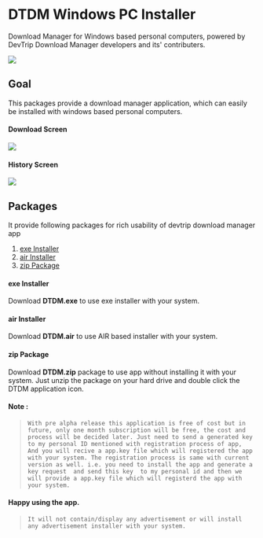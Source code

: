 # DTDM Windows PC Installer
Download Manager for Windows based personal computers, powered by DevTrip Download Manager developers and its' contributers.

![](https://cdn.rawgit.com/kavindraD/devtripVideo/master/simple/FlashVideoPlayer/Flash-AS3/doc/img/icon128x128.png)

## Goal

This packages provide a download manager application, which can easily be installed with windows based personal computers.

#### Download Screen 

![](https://cdn.rawgit.com/kavindraD/devtripVideo/master/simple/FlashVideoPlayer/Flash-AS3/doc/img/DTDM-D.png)

#### History Screen 

![](https://cdn.rawgit.com/kavindraD/devtripVideo/master/simple/FlashVideoPlayer/Flash-AS3/doc/img/DTDM-H-1.png)

## Packages 

It provide following packages for rich usability of devtrip download manager app 

1. [exe Installer](#exe-installer)
2. [air Installer](#air-installer)
3. [zip Package](#zip-package)

#### exe Installer

Download **DTDM.exe** to use exe installer with your system.

#### air Installer

Download **DTDM.air** to use AIR based installer with your system.

#### zip Package

Download **DTDM.zip** package to use app without installing it with your system. Just unzip the package on your hard drive and double click the DTDM application icon.

#### Note :

>`With pre alpha release this application is free of cost but in future, only one month subscription will be free, the cost and process will be decided later. Just need to send a generated key to my personal ID mentioned with registration process of app, And you will recive a app.key file which will registered the app with your system. The registration process is same with current version as well. i.e. you need to install the app and generate a key request  and send this key  to my personal id and then we will provide a app.key file which will registerd the app with your system.`

#### Happy using the app.

>`It will not contain/display any advertisement or will install any advertisement installer with your system.`
